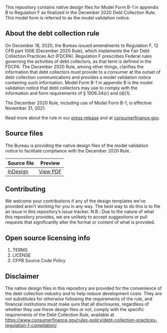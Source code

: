 This repository contains native design files for Model Form B-1 in appendix B
to Regulation F as finalized in the December 2020 Debt Collection Rule.
This model form is referred to as the model validation notice.


## About the debt collection rule

On December 18, 2020, the Bureau issued amendments to Regulation F,
12 CFR part 1006 (December 2020 Rule),
which implements the Fair Debt Collection Practices Act (FDCPA).
Regulation F prescribes Federal rules governing the activities of
debt collectors, as that term is defined in the FDCPA.
The December 2020 Rule, among other things, clarifies the information that
debt collectors must provide to a consumer
at the outset of debt collection communications and
provides a model validation notice containing such information.
Model Form B-1 in appendix B is the model validation notice that
debt collectors may use to comply with the
information and form requirements of § 1006.34(c) and (d)(1).  

The December 2020 Rule, including use of Model Form B-1,
is effective November 31, 2021.  

Read more about the rule in our
[press release](https://www.consumerfinance.gov/about-us/newsroom/consumer-financial-protection-bureau-issues-final-rule-on-consumer-disclosures-related-to-debt-collection/)
and at
[consumerfinance.gov](https://www.consumerfinance.gov/compliance/compliance-resources/other-applicable-requirements/debt-collection/).


## Source files

The Bureau is providing the native design files of the model validation notice
to facilitate compliance with the December 2020 Rule.

| Source file | Preview |
|-------------|---------|
| [InDesign](print/cfpb_model-debt-collection-validation-notice.indd) | [View PDF](print/cfpb_model-debt-collection-validation-notice.pdf)


## Contributing

We welcome your contributions if any of the design templates
we’ve provided aren’t working for you in any way.
The best way to do this is to file an issue in this repository’s issue tracker.
N.B.: Due to the nature of what this repository provides,
we are unlikely to accept suggestions or pull requests that
significantly alter the format or content of what is provided.


## 	Open source licensing info

1.	TERMS
2.	LICENSE
3.	CFPB Source Code Policy


##	Disclaimer

The native design files in this repository are provided
for the convenience of the debt collection industry
and to help reduce development costs.
They are not substitutes for otherwise following the requirements of the rule,
and financial institutions must make sure that all disclosures,
regardless of whether they use these design files or not,
comply with the specific requirements of the Debt Collection Rule,
available at
<https://www.consumerfinance.gov/rules-policy/debt-collection-practices-regulation-f-compilation/>.
